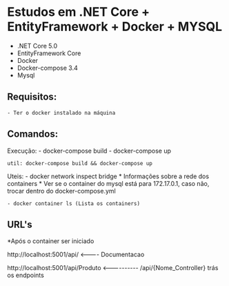 # Estudos em .NET Core + EntityFramework + Docker + MYSQL

 - .NET Core 5.0
 - EntityFramework Core
 - Docker 
 - Docker-compose 3.4
 - Mysql 


## Requisitos:
	- Ter o docker instalado na máquina

## Comandos:
  Execução:
	- docker-compose build
	- docker-compose up

	util: docker-compose build && docker-compose up

  Uteis:
	- docker network inspect bridge 
		* Informações sobre a rede dos containers
		* Ver se o container do mysql está para 172.17.0.1, caso não, trocar dentro do docker-compose.yml

	- docker container ls (Lista os containers)


## URL's

 *Após o container ser iniciado

http://localhost:5001/api/  <---- Documentacao

http://localhost:5001/api/Produto <---------- /api/{Nome_Controller} trás os endpoints
